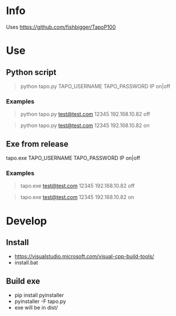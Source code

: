# Info
 Uses https://github.com/fishbigger/TapoP100
 
 # Use

## Python script
> python tapo.py TAPO_USERNAME TAPO_PASSWORD IP on|off

### Examples
> python tapo.py test@test.com 12345 192.168.10.82 off

> python tapo.py test@test.com 12345 192.168.10.82 on

## Exe from release
tapo.exe TAPO_USERNAME TAPO_PASSWORD IP on|off

### Examples

> tapo.exe test@test.com 12345 192.168.10.82 off

> tapo.exe test@test.com 12345 192.168.10.82 on

# Develop 
## Install
- https://visualstudio.microsoft.com/visual-cpp-build-tools/
- install.bat

## Build exe
- pip install pyinstaller
- pyinstaller -F tapo.py
- exe will be in dist/

